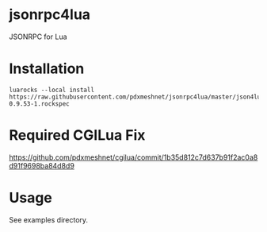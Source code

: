 # jsonrpc4lua
JSONRPC for Lua

# Installation #
```
luarocks --local install https://raw.githubusercontent.com/pdxmeshnet/jsonrpc4lua/master/json4lua-0.9.53-1.rockspec
```

# Required CGILua Fix #
https://github.com/pdxmeshnet/cgilua/commit/1b35d812c7d637b91f2ac0a8d91f9698ba84d8d9

# Usage #
See examples directory.
